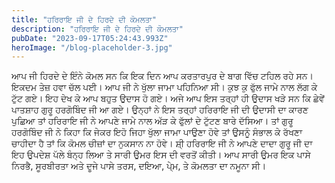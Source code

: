 ```yaml
---
title: "ਹਰਿਰਾਇ ਜੀ ਦੇ ਹਿਰਦੇ ਦੀ ਕੋਮਲਤਾ"
description: "ਹਰਿਰਾਇ ਜੀ ਦੇ ਹਿਰਦੇ ਦੀ ਕੋਮਲਤਾ"
pubDate: "2023-09-17T05:24:43.993Z"
heroImage: "/blog-placeholder-3.jpg"
---
```


ਆਪ ਜੀ ਹਿਰਦੇ ਦੇ ਇੰਨੇ ਕੋਮਲ ਸਨ ਕਿ ਇਕ ਦਿਨ ਆਪ ਕਰਤਾਰਪੁਰ ਦੇ ਬਾਗ ਵਿੱਚ ਟਹਿਲ ਰਹੇ ਸਨ। ਇਕਦਮ ਤੇਜ਼ ਹਵਾ  ਚੱਲ ਪਈ। ਆਪ ਜੀ ਨੇ ਖੁੱਲਾ ਜਾਮਾ ਪਹਿਨਿਆ ਸੀ। ਕੁਝ ਕੁ ਫੁੱਲ ਜਾਮੇ ਨਾਲ ਲੱਗ ਕੇ ਟੁੱਟ ਗਏ। ਇਹ ਦੇਖ ਕੇ ਆਪ ਬਹੁਤ ਉਦਾਸ ਹੋ 
ਗਏ। ਅਜੇ ਆਪ ਇਸ ਤਰ੍ਹਾਂ ਹੀ ਉਦਾਸ ਖੜੇ ਸਨ ਕਿ ਛੇਵੇਂ ਪਾਤਸ਼ਾਹ ਗੁਰੂ ਹਰਗੋਬਿੰਦ ਜੀ ਆ ਗਏ। ਉਨ੍ਹਾਂ ਨੇ ਇਸ ਤਰ੍ਹਾਂ ਹਰਿਰਾਇ ਜੀ ਦੀ ਉਦਾਸੀ ਦਾ ਕਾਰਣ ਪੁਛਿਆ ਤਾਂ ਹਰਿਰਾਇ ਜੀ ਨੇ ਆਪਣੇ ਜਾਮੇ ਨਾਲ ਅੱੜ ਕੇ ਫੁੱਲਾਂ ਦੇ ਟੁੱਟਣ ਬਾਰੇ ਦੱਸਿਆ। ਤਾਂ ਗੁਰੂ ਹਰਗੋਬਿੰਦ ਜੀ ਨੇ ਕਿਹਾ ਕਿ ਜੇਕਰ ਇਹੋ ਜਿਹਾ ਖੁੱਲਾ ਜਾਮਾ ਪਾਉਣਾ ਹੋਵੇ ਤਾਂ ਉਸਨੂੰ ਸੰਭਾਲ ਕੇ ਰੱਖਣਾ ਚਾਹੀਦਾ ਹੈ ਤਾਂ ਕਿ ਕੋਮਲ ਚੀਜ਼ਾਂ ਦਾ ਨੁਕਸਾਨ ਨਾ ਹੋਵੇ। 
ਸ਼ੀ੍ ਹਰਿਰਾਇ ਜੀ ਨੇ ਆਪਣੇ ਦਾਦਾ ਗੁਰੂ ਜੀ ਦਾ ਇਹ  ਉਪਦੇਸ਼ ਪੱਲੇ ਬੰਨ੍ਹ ਲਿਆ ਤੇ ਸਾਰੀ ਉਮਰ ਇਸ ਦੀ ਵਰਤੋਂ ਕੀਤੀ। ਆਪ ਸਾਰੀ ਉਮਰ ਇਕ ਪਾਸੇ ਨਿਰਭੈ, ਸੂਰਬੀਰਤਾ ਅਤੇ ਦੂਜੇ ਪਾਸੇ ਤਰਸ, ਦਇਆ, ਪੇ੍ਮ, ਤੇ ਕੋਮਲਤਾ ਦਾ ਨਮੂਨਾ ਸੀ।

